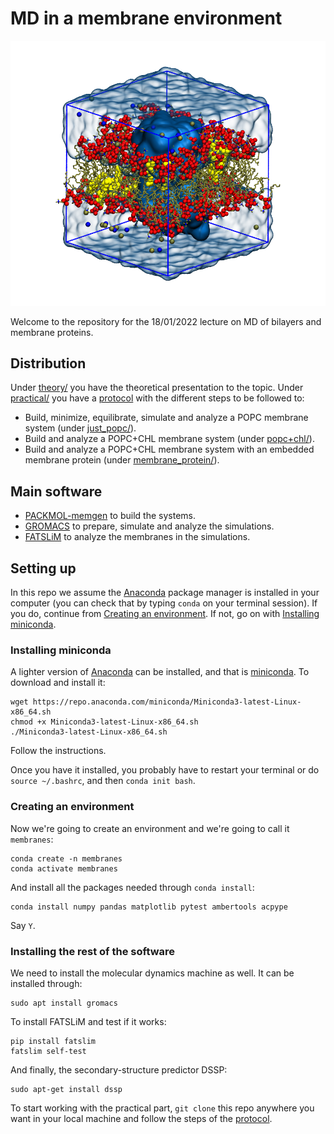 # MD in a membrane environment

![](practical/files/images/box+water.png)

Welcome to the repository for the 18/01/2022 lecture on MD of bilayers and membrane proteins.

## Distribution

Under [theory/](theory/) you have the theoretical presentation to the topic. Under [practical/](practical/) you have a [protocol](practical/README.md) with the different steps to be followed to:
- Build, minimize, equilibrate, simulate and analyze a POPC membrane system (under [just_popc/](practical/just_popc)).
- Build and analyze a POPC+CHL membrane system (under [popc+chl/](practical/popc+chl)).
- Build and analyze a POPC+CHL membrane system with an embedded membrane protein (under [membrane_protein/](practical/membrane_protein)).

## Main software

- [PACKMOL-memgen](https://pubs.acs.org/doi/10.1021/acs.jcim.9b00269) to build the systems.
- [GROMACS](https://manual.gromacs.org/) to prepare, simulate and analyze the simulations.
- [FATSLiM](http://fatslim.github.io/) to analyze the membranes in the simulations.

## Setting up

In this repo we assume the [Anaconda](https://www.anaconda.com/) package manager is installed in your computer (you can check that by typing `conda` on your terminal session). If you do, continue from [Creating an environment](./README.md#creating-an-environment). If not, go on with [Installing miniconda](./README.md#installing-miniconda).

### Installing miniconda

A lighter version of [Anaconda](https://www.anaconda.com/) can be installed, and that is [miniconda](https://docs.conda.io/en/latest/miniconda.html). To download and install it:

```
wget https://repo.anaconda.com/miniconda/Miniconda3-latest-Linux-x86_64.sh
chmod +x Miniconda3-latest-Linux-x86_64.sh
./Miniconda3-latest-Linux-x86_64.sh
```

Follow the instructions.

Once you have it installed, you probably have to restart your terminal or do `source ~/.bashrc`, and then `conda init bash`.

### Creating an environment

Now we're going to create an environment and we're going to call it `membranes`:

```
conda create -n membranes
conda activate membranes
```

And install all the packages needed through `conda install`:

```
conda install numpy pandas matplotlib pytest ambertools acpype
```

Say `Y`.

### Installing the rest of the software

We need to install the molecular dynamics machine as well. It can be installed through:

```
sudo apt install gromacs
```

To install FATSLiM and test if it works:

```
pip install fatslim
fatslim self-test
```

And finally, the secondary-structure predictor DSSP:

```
sudo apt-get install dssp
```

To start working with the practical part, `git clone` this repo anywhere you want in your local machine and follow the steps of the [protocol](practical/README.md).